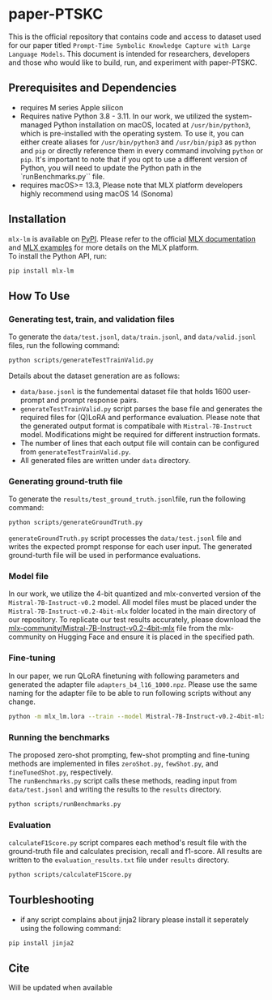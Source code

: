 # paper-PTSKC
This is the official repository that contains code and access to dataset used for our paper titled `Prompt-Time Symbolic Knowledge Capture with Large Language Models`. 
This document is intended for researchers, developers and those who would like to build, run, and experiment with paper-PTSKC.  

## Prerequisites and Dependencies

* requires M series Apple silicon 
* Requires native Python 3.8 - 3.11. In our work, we utilized the system-managed Python installation on macOS, located at `/usr/bin/python3`, which is pre-installed with the operating system. To use it, you can either create aliases for `/usr/bin/python3` and `/usr/bin/pip3` as `python` and `pip` or directly reference them in every command involving `python` or `pip`. It's important to note that if you opt to use a different version of Python, you will need to update the Python path in the `runBenchmarks.py`` file.  
* requires macOS>= 13.3, Please note that MLX platform developers highly recommend using macOS 14 (Sonoma)

## Installation

`mlx-lm` is available on [PyPI]. Please refer to the official [MLX documentation] and  [MLX examples] for more details on the MLX platform.  
To install the Python API, run:

```bash
pip install mlx-lm
```

## How To Use

### Generating test, train, and validation files
To generate the `data/test.jsonl`, `data/train.jsonl`, and `data/valid.jsonl` files, run the following command:

```bash
python scripts/generateTestTrainValid.py
```

Details about the dataset generation are as follows: 
* `data/base.jsonl` is the fundemental dataset file that holds 1600 user-prompt and prompt response pairs.
* `generateTestTrainValid.py` script parses the base file and generates the required files for (Q)LoRA and performance evaluation. Please note that the generated output format is compatibale with `Mistral-7B-Instruct` model. Modifications might be required for different instruction formats.
* The number of lines that each output file will contain can be configured from `generateTestTrainValid.py`.
* All generated files are written under `data` directory.

### Generating ground-truth file
To generate the `results/test_ground_truth.jsonl`file, run the following command:

```bash
python scripts/generateGroundTruth.py 
```

`generateGroundTruth.py` script processes the `data/test.jsonl` file and writes the expected prompt response for each user input. The generated ground-turth file will be used in performance evaluations.

### Model file
In our work, we utilize the 4-bit quantized and mlx-converted version of the `Mistral-7B-Instruct-v0.2` model. All model files must be placed under the `Mistral-7B-Instruct-v0.2-4bit-mlx` folder located in the main directory of our repository. To replicate our test results accurately, please download the [mlx-community/Mistral-7B-Instruct-v0.2-4bit-mlx] file from the mlx-community on Hugging Face and ensure it is placed in the specified path.

### Fine-tuning
In our paper, we run QLoRA finetuning with following parameters and generated the adapter file `adapters_b4_l16_1000.npz`. Please use the same naming for the adapter file to be able to run following scripts without any change.

```bash
python -m mlx_lm.lora --train --model Mistral-7B-Instruct-v0.2-4bit-mlx --iters 1000 --data ./data --batch-size 4 --lora-layers 16 --adapter-file adapters_b4_l16_1000.npz
```

### Running the benchmarks
The proposed zero-shot prompting, few-shot prompting and fine-tuning methods are implemented in files `zeroShot.py`, `fewShot.py`, and `fineTunedShot.py`, respectively.  
The `runBenchmarks.py` script calls these methods, reading input from `data/test.jsonl` and writing the results to the `results` directory.

```bash
python scripts/runBenchmarks.py
```

### Evaluation
`calculateF1Score.py` script compares each method's result file with the ground-truth file and calculates precision, recall and f1-score. All results are written to the `evaluation_results.txt` file under `results` directory.

```bash
python scripts/calculateF1Score.py
```

## Tourbleshooting
* if any script complains about jinja2 library please install it seperately using the following command:
```bash
pip install jinja2
```

## Cite
Will be updated when available


[PyPI]: https://pypi.org/project/mlx-lm/
[MLX documentation]: https://ml-explore.github.io/mlx/build/html/install.html
[MLX examples]: https://github.com/ml-explore/mlx-examples
[mlx-community/Mistral-7B-Instruct-v0.2-4bit-mlx]: https://huggingface.co/mlx-community/Mistral-7B-Instruct-v0.2-4bit-mlx/tree/main
